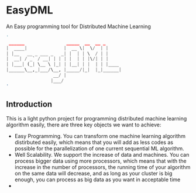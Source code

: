 # EasyDML
An Easy programming tool for Distributed Machine Learning

```python
'
 ______                _____  __  __ _
|  ____|              |  __ \|  \/  | |
| |__   __ _ ___ _   _| |  | | \  / | |
|  __| / _` / __| | | | |  | | |\/| | |
| |___| (_| \__ \ |_| | |__| | |  | | |____
|______\__,_|___/\__, |_____/|_|  |_|______|
                  __/ |
                 |___/
'
```
## Introduction
This is a light python project for programming distributed machine learning algorithm easily, there are three key objects we want to achieve:
* Easy Programming. You can transform one machine learning algorithm distirbuted easily, which means that you will add as less codes as possible for the parallelization of one current sequential ML algorithm.
* Well Scalability. We support the increase of data and machines. You can process bigger data using more processors, which means that with the increase in the number of processors, the running time of your algorithm on the same data will decrease, and as long as your cluster is big enough, you can process as big data as you want in acceptable time
* 
